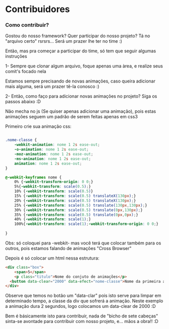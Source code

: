 Contribuidores
=============
### Como contribuir?

Gostou do nosso framework? Quer participar do nosso projeto? Tá no "arquivo certo" rsrsrs... 
Será um prazer lhe ter no time :)

Então, mas pra começar a participar do time, só tem que seguir algumas instruções

1- Sempre que clonar algum arquivo, foque apenas uma àrea, e realize seus comit's focado nela

Estamos sempre precisando de novas animações, caso queira adicionar mais alguma, será um prazer tê-la conosco :)

2- Então, como faço para adicionar novas animações no projeto? Siga os passos abaixo :D

Não mecha no js (Se quiser apenas adicionar uma animação), pois estas animações seguem um padrão de serem feitas 
apenas em css3

Primeiro crie sua animação css:

```css

.nome-classe {
	-webkit-animation: nome 1 2s ease-out;
	-o-animation: nome 1 2s ease-out;
	-moz-animation: nome 1 2s ease-out;
	-ms-animation: nome 1 2s ease-out;
	animation: nome 1 2s ease-out;
}

@-webkit-keyframes nome {
	0% {-webkit-transform-origin: 0 0;}
	5%{-webkit-transform: scale(0.5);}
	10% {-webkit-transform: scale(0.5)}
	15% {-webkit-transform: scale(0.5) translateX(130px);}
	20% {-webkit-transform: scale(0.5) translateX(130px);}
	25% {-webkit-transform: scale(0.5) translate(130px,130px);}
	30% {-webkit-transform: scale(0.5) translate(0px,130px);}
	35% {-webkit-transform: scale(0.5) translate(0px,0px);}
	40% {-webkit-transform: scale(1);}
	100%{-webkit-transform: scale(1);-webkit-transform-origin: 0 0;}
	
}

```
Obs: só coloquei para -webkit- mas você terá que colocar também para os outros, pois estamos falando de animações "Cross Browser"


Depois é só colocar um html nessa estrutura:

``` html
<div class="box">
	<span>5</span>
	<p class="titulo">Nome do conjuto de animações</p>
  <button data-clear="2000" data-efect="nome-classe">Nome da primeira animação</button>
</div>
```
Observe que temos no botão um "data-clar" pois isto serve para limpar em determinado tempo, a classe da div que sofrerá a animação.
Neste exemplo a animação dura 2 segundos, logo colocamos um data-clear de 2000 :D

Bem é básicamente isto para contribuir, nada de "bicho de sete cabeças" sinta-se avontade para contribuir com nosso projeto, e... mãos a obra!! :D
